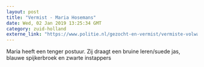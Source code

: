 ```yaml
---
layout: post
title: "Vermist - Maria Hosemans"
date: Wed, 02 Jan 2019 13:25:34 GMT
category: zuid-holland
externe_link: "https://www.politie.nl/gezocht-en-vermist/vermiste-volwassenen/2019/januari/maria-hosemans.html"
---
```


Maria heeft een tenger postuur. Zij draagt een bruine leren/suede jas, blauwe spijkerbroek en zwarte instappers
